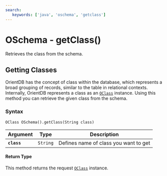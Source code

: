```yaml
---
search:
   keywords: ['java', 'oschema', 'getclass']
---
```


# OSchema - getClass()

Retrieves the class from the schema.

## Getting Classes

OrientDB has the concept of class within the database, which represents a broad grouping of records, similar to the table in relational contexts.  Internally, OrientDB represents a class as an [`OClass`](../OClass.md) instance.   Using this method you can retrieve the given class from the schema. 

### Syntax

```
OClass OSchema().getClass(String class)
```

| Argument | Type | Description |
|---|---|---|
| **`class`** | `String` | Defines name of class you want to get |

#### Return Type

This method returns the request [`OClass`](../OClass.md) instance.


